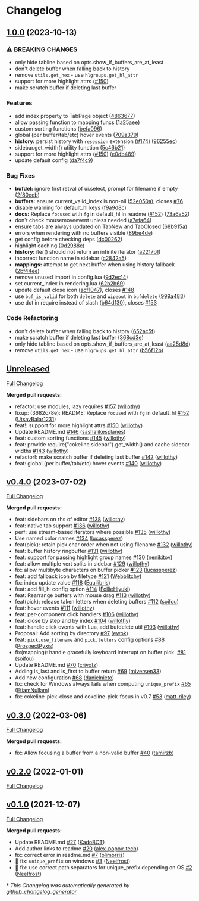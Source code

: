 # Changelog

## [1.0.0](https://github.com/willothy/nvim-cokeline/compare/v0.4.0...v1.0.0) (2023-10-13)


### ⚠ BREAKING CHANGES

* only hide tabline based on opts.show_if_buffers_are_at_least
* don't delete buffer when falling back to history
* remove `utils.get_hex` - use `hlgroups.get_hl_attr`
* support for more highlight attrs ([#150](https://github.com/willothy/nvim-cokeline/issues/150))
* make scratch buffer if deleting last buffer

### Features

* add index property to TabPage object ([4863677](https://github.com/willothy/nvim-cokeline/commit/48636776059b5fb6de4b91a21655b06d16150ce6))
* allow passing function to mapping funcs ([1a25aee](https://github.com/willothy/nvim-cokeline/commit/1a25aee3e63d2b745df6ba0b35b607117edf4306))
* custom sorting functions ([befa096](https://github.com/willothy/nvim-cokeline/commit/befa096b2a7b17c2298123e7dbe6a89a07404038))
* global (per buffer/tab/etc) hover events ([709a379](https://github.com/willothy/nvim-cokeline/commit/709a379255157520f29aee6bfb3d33c92b0e019a))
* **history:** persist history with `resession` extension ([#174](https://github.com/willothy/nvim-cokeline/issues/174)) ([96255ec](https://github.com/willothy/nvim-cokeline/commit/96255ecf86ef7beb232c6b18d847c87c0e386166))
* sidebar.get_width() utility function ([5c46b21](https://github.com/willothy/nvim-cokeline/commit/5c46b213b234308fb93119a6ce0bab0a1f176b5e))
* support for more highlight attrs ([#150](https://github.com/willothy/nvim-cokeline/issues/150)) ([e0db489](https://github.com/willothy/nvim-cokeline/commit/e0db4891c8ce35428463269184ba01f8f4169efe))
* update default config ([da7f4c9](https://github.com/willothy/nvim-cokeline/commit/da7f4c9effe1f1f8538ff00d8648386bb24172e8))


### Bug Fixes

* **bufdel:** ignore first retval of ui.select, prompt for filename if empty ([2f80eeb](https://github.com/willothy/nvim-cokeline/commit/2f80eebe5296f7eddc7abec2c4f14ec523c6df30))
* **buffers:** ensure current_valid_index is non-nil ([52e050a](https://github.com/willothy/nvim-cokeline/commit/52e050a319f37a5f752fe8f461db209ab03a3188)), closes [#76](https://github.com/willothy/nvim-cokeline/issues/76)
* disable warning for default_hl keys ([f9a9d8c](https://github.com/willothy/nvim-cokeline/commit/f9a9d8cd12e5cb4467b38a7def766b1b43d715c2))
* **docs:** Replace `focused` with `fg` in default_hl in readme ([#152](https://github.com/willothy/nvim-cokeline/issues/152)) ([73a6a52](https://github.com/willothy/nvim-cokeline/commit/73a6a52001aad42ada57acba875f110661aea01d))
* don't check mousemoveevent unless needed ([a7efa64](https://github.com/willothy/nvim-cokeline/commit/a7efa64386467114e386a0f19f4a6086a5650010))
* ensure tabs are always updated on TabNew and TabClosed ([68b915a](https://github.com/willothy/nvim-cokeline/commit/68b915ac0e389f4c094ec3d9284b2d73f9c7ac96))
* errors when rendering with no buffers visible ([89be4de](https://github.com/willothy/nvim-cokeline/commit/89be4de2e67ec3951452ec05b5f8ed6717796323))
* get config before checking deps ([dc00262](https://github.com/willothy/nvim-cokeline/commit/dc0026200d290a19ab595c0cc2d41fe2bcd22271))
* highlight caching ([0d2988c](https://github.com/willothy/nvim-cokeline/commit/0d2988c6eff6c58dfc04b08639ae5ff04a21b32c))
* **history:** iter() should not return an infinite iterator ([a2217b1](https://github.com/willothy/nvim-cokeline/commit/a2217b14ad034894fa1aff5197def3fb04aaafc7))
* incorrect function name in sidebar ([c2842a5](https://github.com/willothy/nvim-cokeline/commit/c2842a51df781d357cd3408c411a7bec147b57ae))
* **mappings:** attempt to get next buffer when using history fallback ([2bf44ee](https://github.com/willothy/nvim-cokeline/commit/2bf44ee9096e488d0b84b5f364c05a282ed227f1))
* remove unused import in config.lua ([9d2ec14](https://github.com/willothy/nvim-cokeline/commit/9d2ec147adae611118c21dc03630f4952f5ae419))
* set current_index in rendering.lua ([62b2b69](https://github.com/willothy/nvim-cokeline/commit/62b2b69d97ab17cddf6381b4a2d37a441a7b9fd0))
* update default close icon ([acf1047](https://github.com/willothy/nvim-cokeline/commit/acf104756543fd7d53a68ccd32bbdec31b946227)), closes [#148](https://github.com/willothy/nvim-cokeline/issues/148)
* use `buf_is_valid` for both `delete` and `wipeout` in `bufdelete` ([999a483](https://github.com/willothy/nvim-cokeline/commit/999a483f637779b248459cfc100299a42bb459d4))
* use dot in require instead of slash ([b64d130](https://github.com/willothy/nvim-cokeline/commit/b64d130810e5348d986af8ea4686c7767519d3ed)), closes [#153](https://github.com/willothy/nvim-cokeline/issues/153)


### Code Refactoring

* don't delete buffer when falling back to history ([652ac5f](https://github.com/willothy/nvim-cokeline/commit/652ac5f6ab2ccf162ad74b2618cd86f9ce1f4c70))
* make scratch buffer if deleting last buffer ([368cd3e](https://github.com/willothy/nvim-cokeline/commit/368cd3ebd2395405c2e333d6aa05d8d509ed99d2))
* only hide tabline based on opts.show_if_buffers_are_at_least ([aa25d8d](https://github.com/willothy/nvim-cokeline/commit/aa25d8dccd3c48ec12e007dc424e2ea86b14fd2b))
* remove `utils.get_hex` - use `hlgroups.get_hl_attr` ([b56f12b](https://github.com/willothy/nvim-cokeline/commit/b56f12b9a72e96b1103accd6dd05b6e9f5cf44e4))

## [Unreleased](https://github.com/willothy/nvim-cokeline/tree/HEAD)

[Full Changelog](https://github.com/willothy/nvim-cokeline/compare/v0.4.0...HEAD)

**Merged pull requests:**

- refactor: use modules, lazy requires [\#157](https://github.com/willothy/nvim-cokeline/pull/157) ([willothy](https://github.com/willothy))
- fixup: \(3682c78e\): README: Replace `focused` with `fg` in default_hl [\#152](https://github.com/willothy/nvim-cokeline/pull/152) ([UtsavBalar1231](https://github.com/UtsavBalar1231))
- feat!: support for more highlight attrs [\#150](https://github.com/willothy/nvim-cokeline/pull/150) ([willothy](https://github.com/willothy))
- Update README.md [\#146](https://github.com/willothy/nvim-cokeline/pull/146) ([sashalikesplanes](https://github.com/sashalikesplanes))
- feat: custom sorting functions [\#145](https://github.com/willothy/nvim-cokeline/pull/145) ([willothy](https://github.com/willothy))
- feat: provide require\("cokeline.sidebar"\).get_width\(\) and cache sidebar widths [\#143](https://github.com/willothy/nvim-cokeline/pull/143) ([willothy](https://github.com/willothy))
- refactor!: make scratch buffer if deleting last buffer [\#142](https://github.com/willothy/nvim-cokeline/pull/142) ([willothy](https://github.com/willothy))
- feat: global \(per buffer/tab/etc\) hover events [\#140](https://github.com/willothy/nvim-cokeline/pull/140) ([willothy](https://github.com/willothy))

## [v0.4.0](https://github.com/willothy/nvim-cokeline/tree/v0.4.0) (2023-07-02)

[Full Changelog](https://github.com/willothy/nvim-cokeline/compare/v0.3.0...v0.4.0)

**Merged pull requests:**

- feat: sidebars on rhs of editor [\#138](https://github.com/willothy/nvim-cokeline/pull/138) ([willothy](https://github.com/willothy))
- feat: native tab support [\#136](https://github.com/willothy/nvim-cokeline/pull/136) ([willothy](https://github.com/willothy))
- perf: use stream-based iterators where possible [\#135](https://github.com/willothy/nvim-cokeline/pull/135) ([willothy](https://github.com/willothy))
- Use named color names [\#134](https://github.com/willothy/nvim-cokeline/pull/134) ([lucassperez](https://github.com/lucassperez))
- feat\(pick\): retain pick char order when not using filename [\#132](https://github.com/willothy/nvim-cokeline/pull/132) ([willothy](https://github.com/willothy))
- feat: buffer history ringbuffer [\#131](https://github.com/willothy/nvim-cokeline/pull/131) ([willothy](https://github.com/willothy))
- feat: support for passing highlight group names [\#130](https://github.com/willothy/nvim-cokeline/pull/130) ([nenikitov](https://github.com/nenikitov))
- feat: allow multiple vert splits in sidebar [\#129](https://github.com/willothy/nvim-cokeline/pull/129) ([willothy](https://github.com/willothy))
- fix: allow multibyte characters on buffer picker [\#123](https://github.com/willothy/nvim-cokeline/pull/123) ([lucassperez](https://github.com/lucassperez))
- feat: add fallback icon by filetype [\#121](https://github.com/willothy/nvim-cokeline/pull/121) ([Webblitchy](https://github.com/Webblitchy))
- fix: index update value [\#118](https://github.com/willothy/nvim-cokeline/pull/118) ([Equilibris](https://github.com/Equilibris))
- feat: add fill_hl config option [\#114](https://github.com/willothy/nvim-cokeline/pull/114) ([FollieHiyuki](https://github.com/FollieHiyuki))
- feat: Rearrange buffers with mouse drag [\#113](https://github.com/willothy/nvim-cokeline/pull/113) ([willothy](https://github.com/willothy))
- feat\(pick\): release taken letters when deleting buffers [\#112](https://github.com/willothy/nvim-cokeline/pull/112) ([soifou](https://github.com/soifou))
- feat: hover events [\#111](https://github.com/willothy/nvim-cokeline/pull/111) ([willothy](https://github.com/willothy))
- feat: per-component click handlers [\#106](https://github.com/willothy/nvim-cokeline/pull/106) ([willothy](https://github.com/willothy))
- feat: close by step and by index [\#104](https://github.com/willothy/nvim-cokeline/pull/104) ([willothy](https://github.com/willothy))
- feat: handle click events with Lua, add bufdelete util [\#103](https://github.com/willothy/nvim-cokeline/pull/103) ([willothy](https://github.com/willothy))
- Proposal: Add sorting by directory [\#97](https://github.com/willothy/nvim-cokeline/pull/97) ([ewok](https://github.com/ewok))
- feat: `pick.use_filename` and `pick.letters` config options [\#88](https://github.com/willothy/nvim-cokeline/pull/88) ([ProspectPyxis](https://github.com/ProspectPyxis))
- fix\(mapping\): handle gracefully keyboard interrupt on buffer pick. [\#81](https://github.com/willothy/nvim-cokeline/pull/81) ([soifou](https://github.com/soifou))
- Update README.md [\#70](https://github.com/willothy/nvim-cokeline/pull/70) ([crivotz](https://github.com/crivotz))
- Adding is_last and is_first to buffer return [\#69](https://github.com/willothy/nvim-cokeline/pull/69) ([miversen33](https://github.com/miversen33))
- Add new configuration [\#68](https://github.com/willothy/nvim-cokeline/pull/68) ([danielnieto](https://github.com/danielnieto))
- fix: check for Windows always fails when computing `unique_prefix` [\#65](https://github.com/willothy/nvim-cokeline/pull/65) ([EtiamNullam](https://github.com/EtiamNullam))
- fix: cokeline-pick-close and cokeline-pick-focus in v0.7 [\#53](https://github.com/willothy/nvim-cokeline/pull/53) ([matt-riley](https://github.com/matt-riley))

## [v0.3.0](https://github.com/willothy/nvim-cokeline/tree/v0.3.0) (2022-03-06)

[Full Changelog](https://github.com/willothy/nvim-cokeline/compare/v0.2.0...v0.3.0)

**Merged pull requests:**

- fix: Allow focusing a buffer from a non-valid buffer [\#40](https://github.com/willothy/nvim-cokeline/pull/40) ([tamirzb](https://github.com/tamirzb))

## [v0.2.0](https://github.com/willothy/nvim-cokeline/tree/v0.2.0) (2022-01-01)

[Full Changelog](https://github.com/willothy/nvim-cokeline/compare/v0.1.0...v0.2.0)

## [v0.1.0](https://github.com/willothy/nvim-cokeline/tree/v0.1.0) (2021-12-07)

[Full Changelog](https://github.com/willothy/nvim-cokeline/compare/68b23cb77e2bf76df92a8043612e655e04507ed6...v0.1.0)

**Merged pull requests:**

- Update README.md [\#27](https://github.com/willothy/nvim-cokeline/pull/27) ([KadoBOT](https://github.com/KadoBOT))
- Add author links to readme [\#20](https://github.com/willothy/nvim-cokeline/pull/20) ([alex-popov-tech](https://github.com/alex-popov-tech))
- fix: correct error in readme.md [\#7](https://github.com/willothy/nvim-cokeline/pull/7) ([olimorris](https://github.com/olimorris))
- :bug: fix: `unique_prefix` on windows [\#3](https://github.com/willothy/nvim-cokeline/pull/3) ([Neelfrost](https://github.com/Neelfrost))
- :bug: fix: use correct path separators for unique_prefix depending on OS [\#2](https://github.com/willothy/nvim-cokeline/pull/2) ([Neelfrost](https://github.com/Neelfrost))

\* _This Changelog was automatically generated by [github_changelog_generator](https://github.com/github-changelog-generator/github-changelog-generator)_
